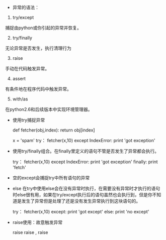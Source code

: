 - 异常的语法：
1. try/except
	
捕捉由python或你引起的异常并恢复。

2. try/finally

无论异常是否发生，执行清理行为

3. raise

手动在代码触发异常。

4. assert

有条件地在程序代码中触发异常。

5. with/as

在python2.6和后续版本中实现环境管理器。

- 使用try捕捉异常

	def fetcher(obj,index):
		return obj[index]

	x = 'spam'
	try：
		fetcher(x,10)
	except IndexError:
		print 'got exception'

- 使用try/finally组合。在finally里定义的语句不管是否发生了异常都会执行。

	try：
		fetcher(x,10)
	except IndexError:
		print 'got exception'
	finally:
		print 'fetch'
		
- 空的except会捕捉try中所有语句的异常

- else 在try中使用else会在没有异常时执行，在需要没有异常时才执行的语句时else很有用，如果在try/except执行后的语句虽然也会执行到，但是你不知道是发生了异常但是处理了还是没有发生异常执行到这块语句的。


	try：
		fetcher(x,10)
	except:
		print 'got except'
	else:
		print 'no except'

- raise使用：故意触发异常

	raise <name>
	raise <name>,<data>
	raise
